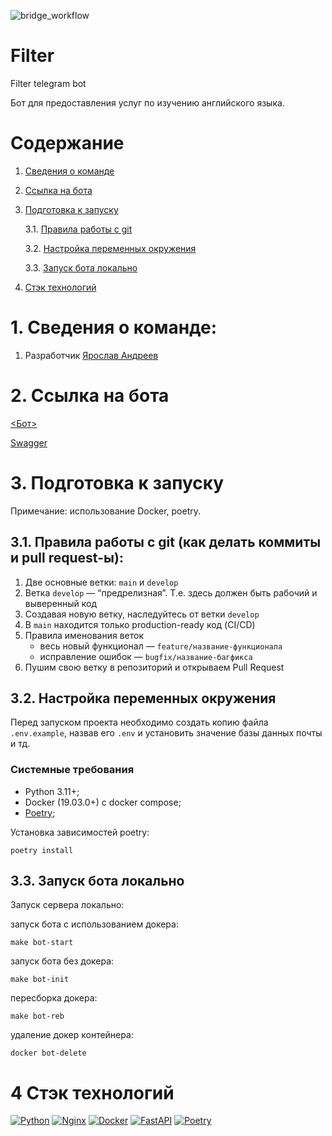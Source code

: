 ![bridge_workflow](https://github.com/D4rkLght/Filter/actions/workflows/Deploy.yml/badge.svg)
# Filter
Filter telegram bot

Бот для предоставления услуг по изучению английского языка.

# Содержание

1. [Cведения о команде](#info)
2. [Cсылка на бота](#host)
3. [Подготовка к запуску](#start)

    3.1. [Правила работы с git](#git)

    3.2. [Настройка переменных окружения](#env)

    3.3. [Запуск бота локально](#local)

4. [Cтэк технологий](#stack)


# 1. Cведения о команде: <a id="info"></a>

1. Разработчик [Ярослав Андреев ](https://github.com/D4rkLght)

# 2. Cсылка на бота <a id="host"></a>

[<Бот>](http://t.me/valeriestill_bot)

[Swagger](http://212.109.192.63/api/v1/swagger)

# 3. Подготовка к запуску <a id="start"></a>

Примечание: использование Docker, poetry.

## 3.1. Правила работы с git (как делать коммиты и pull request-ы)<a id="git"></a>:

1. Две основные ветки: `main` и `develop`
2. Ветка `develop` — “предрелизная”. Т.е. здесь должен быть рабочий и выверенный код
3. Создавая новую ветку, наследуйтесь от ветки `develop`
4. В `main` находится только production-ready код (CI/CD)
5. Правила именования веток
   - весь новый функционал — `feature/название-функционала`
   - исправление ошибок — `bugfix/название-багфикса`
6. Пушим свою ветку в репозиторий и открываем Pull Request


## 3.2. Настройка переменных окружения <a id="env"></a>

Перед запуском проекта необходимо создать копию файла
```.env.example```, назвав его ```.env``` и установить значение базы данных почты и тд.

### Системные требования
- Python 3.11+;
- Docker (19.03.0+) c docker compose;
- [Poetry](https://python-poetry.org/docs/#installing-with-the-official-installer);

Установка зависимостей poetry:

```shell
poetry install
```

## 3.3. Запуск бота локально <a id="local"></a>

Запуск сервера локально:

запуск бота с использованием докера:
```shell
make bot-start
```

запуск бота без докера:
```shell
make bot-init
```

пересборка докера:
```shell
make bot-reb
```

удаление докер контейнера:
```shell
docker bot-delete
```


# 4 Cтэк технологий <a id="stack"></a>

[![Python](https://img.shields.io/badge/python-3670A0?style=for-the-badge&logo=python&logoColor=ffdd54)](https://www.python.org/)
[![Nginx](https://img.shields.io/badge/nginx-%23009639.svg?style=for-the-badge&logo=nginx&logoColor=white)](https://nginx.org/ru/)
[![Docker](https://img.shields.io/badge/Docker-2CA5E0?style=for-the-badge&logo=docker&logoColor=white)](https://hub.docker.com/)
[![FastAPI](https://img.shields.io/badge/FastAPI-005571?style=for-the-badge&logo=fastapi)](https://fastapi.tiangolo.com/)
[![Poetry](https://img.shields.io/badge/Poetry-808080?style=for-the-badge&logo=Poetry)](https://python-poetry.org/)
